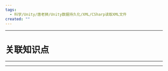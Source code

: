 ```yaml
---
tags:
  - 科学/Unity/唐老狮/Unity数据持久化/XML/CSharp读取XML文件
created: ""
---
```


---
# 关联知识点



---




---
